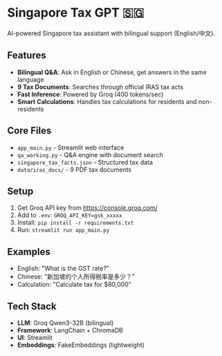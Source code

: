 # Singapore Tax GPT 🇸🇬

AI-powered Singapore tax assistant with bilingual support (English/中文).

## Features
- **Bilingual Q&A**: Ask in English or Chinese, get answers in the same language
- **9 Tax Documents**: Searches through official IRAS tax acts
- **Fast Inference**: Powered by Groq (400 tokens/sec)
- **Smart Calculations**: Handles tax calculations for residents and non-residents

## Core Files
- `app_main.py` - Streamlit web interface
- `qa_working.py` - Q&A engine with document search
- `singapore_tax_facts.json` - Structured tax data
- `data/iras_docs/` - 9 PDF tax documents

## Setup
1. Get Groq API key from https://console.groq.com/
2. Add to `.env`: `GROQ_API_KEY=gsk_xxxxx`
3. Install: `pip install -r requirements.txt`
4. Run: `streamlit run app_main.py`

## Examples
- English: "What is the GST rate?"
- Chinese: "新加坡的个人所得税率是多少？"
- Calculation: "Calculate tax for $80,000"

## Tech Stack
- **LLM**: Groq Qwen3-32B (bilingual)
- **Framework**: LangChain + ChromaDB
- **UI**: Streamlit
- **Embeddings**: FakeEmbeddings (lightweight)